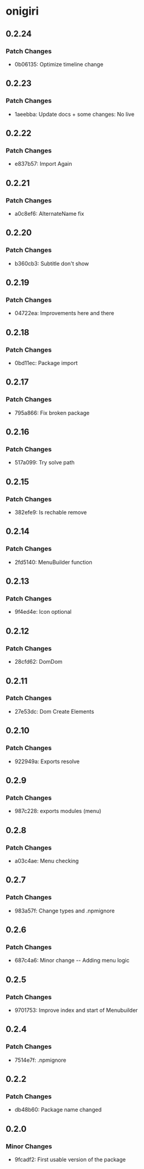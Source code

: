 # onigiri

## 0.2.24

### Patch Changes

- 0b06135: Optimize timeline change

## 0.2.23

### Patch Changes

- 1aeebba: Update docs + some changes: No live

## 0.2.22

### Patch Changes

- e837b57: Import Again

## 0.2.21

### Patch Changes

- a0c8ef6: AlternateName fix

## 0.2.20

### Patch Changes

- b360cb3: Subtitle don't show

## 0.2.19

### Patch Changes

- 04722ea: Improvements here and there

## 0.2.18

### Patch Changes

- 0bd11ec: Package import

## 0.2.17

### Patch Changes

- 795a866: Fix broken package

## 0.2.16

### Patch Changes

- 517a099: Try solve path

## 0.2.15

### Patch Changes

- 382efe9: Is rechable remove

## 0.2.14

### Patch Changes

- 2fd5140: MenuBuilder function

## 0.2.13

### Patch Changes

- 9f4ed4e: Icon optional

## 0.2.12

### Patch Changes

- 28cfd62: DomDom

## 0.2.11

### Patch Changes

- 27e53dc: Dom Create Elements

## 0.2.10

### Patch Changes

- 922949a: Exports resolve

## 0.2.9

### Patch Changes

- 987c228: exports modules (menu)

## 0.2.8

### Patch Changes

- a03c4ae: Menu checking

## 0.2.7

### Patch Changes

- 983a57f: Change types and .npmignore

## 0.2.6

### Patch Changes

- 687c4a6: Minor change -- Adding menu logic

## 0.2.5

### Patch Changes

- 9701753: Improve index and start of Menubuilder

## 0.2.4

### Patch Changes

- 7514e7f: .npmignore

## 0.2.2

### Patch Changes

- db48b60: Package name changed

## 0.2.0

### Minor Changes

- 9fcadf2: First usable version of the package
